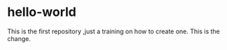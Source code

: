# hello-world
This is the first repository ,just a training on how to create one.
This is the change.
